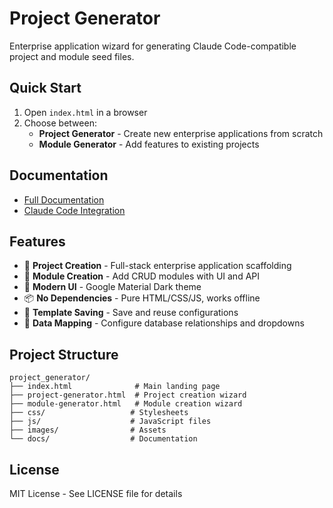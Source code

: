 # Project Generator

Enterprise application wizard for generating Claude Code-compatible project and module seed files.

## Quick Start

1. Open `index.html` in a browser
2. Choose between:
   - **Project Generator** - Create new enterprise applications from scratch
   - **Module Generator** - Add features to existing projects

## Documentation

- [Full Documentation](docs/README.md)
- [Claude Code Integration](docs/CLAUDE.md)

## Features

- 🚀 **Project Creation** - Full-stack enterprise application scaffolding
- 🧩 **Module Creation** - Add CRUD modules with UI and API
- 🎨 **Modern UI** - Google Material Dark theme
- 📦 **No Dependencies** - Pure HTML/CSS/JS, works offline
- 💾 **Template Saving** - Save and reuse configurations
- 🔗 **Data Mapping** - Configure database relationships and dropdowns

## Project Structure

```
project_generator/
├── index.html              # Main landing page
├── project-generator.html  # Project creation wizard
├── module-generator.html   # Module creation wizard
├── css/                   # Stylesheets
├── js/                    # JavaScript files
├── images/                # Assets
└── docs/                  # Documentation
```

## License

MIT License - See LICENSE file for details